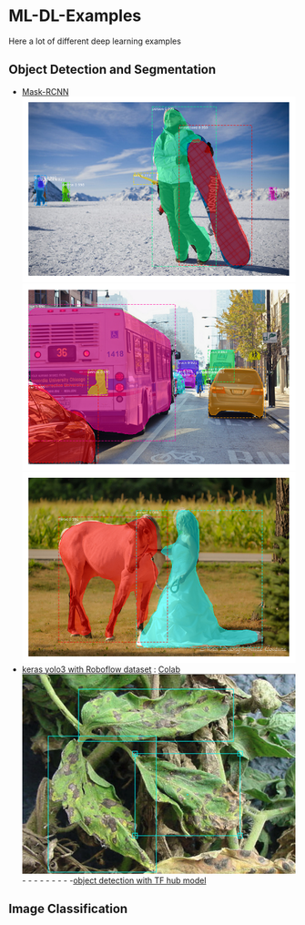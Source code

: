 # ML-DL-Examples
Here a lot of different deep learning examples

## Object Detection and Segmentation
- [Mask-RCNN](https://github.com/MohamedAbuAmira/ML-DL-Examples/blob/master/Mask_R_CNN_demo.ipynb)
![image](https://github.com/MohamedAbuAmira/ML-DL-Examples/raw/master/Attachments/10.png)
![image](https://github.com/MohamedAbuAmira/ML-DL-Examples/raw/master/Attachments/13.png)
![image](https://github.com/MohamedAbuAmira/ML-DL-Examples/raw/master/Attachments/6.png)
- [keras yolo3 with Roboflow dataset](https://github.com/MohamedAbuAmira/ML-DL-Examples/blob/master/Training_YOLOv3_object_detection_on_a_custom_dataset_(keras_yolo3_with_Roboflow).ipynb) : [Colab](https://colab.research.google.com/github/MohamedAbuAmira/ML-DL-Examples/blob/master/Training_YOLOv3_object_detection_on_a_custom_dataset_(keras_yolo3_with_Roboflow).ipynb) 
![image](https://github.com/MohamedAbuAmira/ML-DL-Examples/raw/master/Attachments/68747470733a2f2f692e696d6775722e636f6d2f66476c51306b472e706e67.png)
-[]()
-[]()
-[]()
-[]()
-[]()
-[]()
-[]()
-[]()
-[object detection with TF hub model](https://github.com/MohamedAbuAmira/ML-DL-Examples/blob/master/object_detection_with_TF_hub_model.ipynb)
## Image Classification
